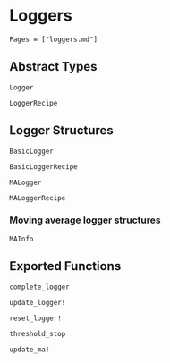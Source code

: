 # Loggers 
```@contents
Pages = ["loggers.md"]
```

## Abstract Types
```@docs
Logger

LoggerRecipe
```

## Logger Structures
```@docs
BasicLogger

BasicLoggerRecipe

MALogger

MALoggerRecipe

```

### Moving average logger structures
```@docs
MAInfo

```

## Exported Functions
```@docs
complete_logger

update_logger!

reset_logger!

threshold_stop

update_ma!
```
